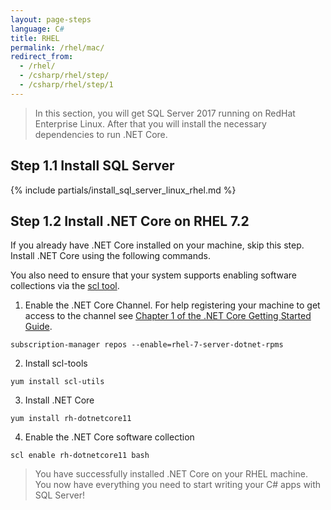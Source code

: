 ```yaml
---
layout: page-steps
language: C#
title: RHEL
permalink: /rhel/mac/
redirect_from:
  - /rhel/
  - /csharp/rhel/step/
  - /csharp/rhel/step/1
---
```


> In this section, you will get SQL Server 2017 running on RedHat Enterprise Linux. After that you will install the necessary dependencies to run .NET Core.

## Step 1.1 Install SQL Server
{% include partials/install_sql_server_linux_rhel.md %}

## Step 1.2 Install .NET Core on RHEL 7.2

If you already have .NET Core installed on your machine, skip this step. Install .NET Core using the following commands.

You also need to ensure that your system supports enabling software collections via the [scl tool](https://access.redhat.com/documentation/en-US/Red_Hat_Developer_Toolset/1/html-single/Software_Collections_Guide/#sect-Enabling_the_Software_Collection).

1. Enable the .NET Core Channel. 
For help registering your machine to get access to the channel see [Chapter 1 of the .NET Core Getting Started Guide](https://access.redhat.com/documentation/en/net-core/1.0/getting-started-guide/chapter-1-install-net-core-100-on-red-hat-enterprise-linux).
```terminal
subscription-manager repos --enable=rhel-7-server-dotnet-rpms
```
2. Install scl-tools
```terminal
yum install scl-utils
```
3. Install .NET Core
```terminal
yum install rh-dotnetcore11
```
4. Enable the .NET Core software collection
```terminal
scl enable rh-dotnetcore11 bash
```
> You have successfully installed .NET Core on your RHEL machine. You now have everything you need to start writing your C# apps with SQL Server!
